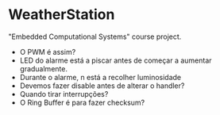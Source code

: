 # WeatherStation
"Embedded Computational Systems" course project.

- O PWM é assim?
- LED do alarme está a piscar antes de começar a aumentar gradualmente.
- Durante o alarme, n está a recolher luminosidade
- Devemos fazer disable antes de alterar o handler?
- Quando tirar interrupções?
- O Ring Buffer é para fazer checksum?

